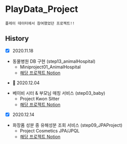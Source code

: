 # PlayData_Project

    플레이 데이터에서 참여했었던 프로젝트!!


## History

- [x] 2020.11.18
* 동물병원 DB 구현 (step13_animalHospital)
    - Miniproject01_AnimalHospital
    - [해당 프로젝트 Notion](https://www.notion.so/75c5281df7dc44da971cb17eab5d9dcf)
- &#127868; 2020.12.04
* 베이비 시터 & 부모님 매칭 서비스 (step03_baby)
    - Project Kwon Sitter 
    - [해당 프로젝트 Notion]()
- [x] 2020.12.14
* 화장품 성분 중 유해성분 조회 서비스 (step09_JPAProject)
    - Project Cosmetics JPA/JPQL 
    - [해당 프로젝트 Notion](https://www.notion.so/Project-Kwon-Sitter-f9fe5f9fc7c34f82b42e4b048f02b644)
